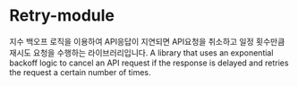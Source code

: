 # Retry-module

지수 백오프 로직을 이용하여 API응답이 지연되면 API요청을 취소하고 일정 횟수만큼 재시도 요청을 수행하는 라이브러리입니다.
A library that uses an exponential backoff logic to cancel an API request if the response is delayed and retries the request a certain number of times.
